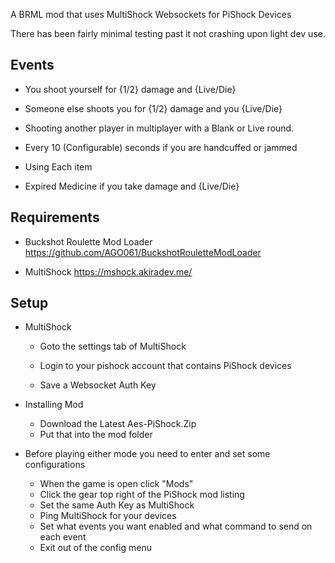 A BRML mod that uses MultiShock Websockets for PiShock Devices

There has been fairly minimal testing past it not crashing upon light dev use.


## Events

- You shoot yourself for {1/2} damage and {Live/Die}

- Someone else shoots you for {1/2} damage and you {Live/Die}

- Shooting another player in multiplayer with a Blank or Live round.

- Every 10 (Configurable) seconds if you are handcuffed or jammed

- Using Each item
	
- Expired Medicine if you take damage and {Live/Die}


## Requirements 

- Buckshot Roulette Mod Loader https://github.com/AGO061/BuckshotRouletteModLoader

- MultiShock https://mshock.akiradev.me/


## Setup

- MultiShock

	- Goto the settings tab of MultiShock

	- Login to your pishock account that contains PiShock devices
		
	- Save a Websocket Auth Key

- Installing Mod
	- Download the Latest Aes-PiShock.Zip
	- Put that into the mod folder

- Before playing either mode you need to enter and set some configurations
	- When the game is open click "Mods"
	- Click the gear top right of the PiShock mod listing
	- Set the same Auth Key as MultiShock
	- Ping MultiShock for your devices
	- Set what events you want enabled and what command to send on each event
	- Exit out of the config menu
